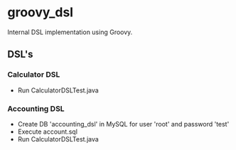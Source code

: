 # groovy_dsl
Internal DSL implementation using Groovy.

## DSL's 

### Calculator DSL
* Run CalculatorDSLTest.java

### Accounting DSL 
* Create DB 'accounting_dsl' in MySQL for user 'root' and password 'test'
* Execute account.sql
* Run CalculatorDSLTest.java
